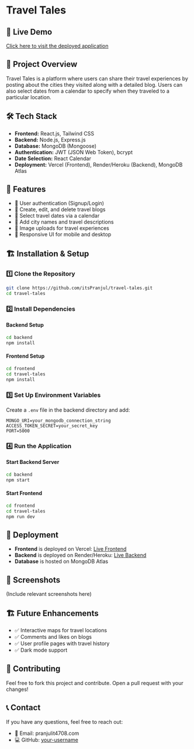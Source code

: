 # Travel Tales

## 🚀 Live Demo
[Click here to visit the deployed application](https://travel-app-lilac-phi.vercel.app/login)

## 📌 Project Overview
Travel Tales is a platform where users can share their travel experiences by posting about the cities they visited along with a detailed blog. Users can also select dates from a calendar to specify when they traveled to a particular location.

## 🛠️ Tech Stack
- **Frontend:** React.js, Tailwind CSS
- **Backend:** Node.js, Express.js
- **Database:** MongoDB (Mongoose)
- **Authentication:** JWT (JSON Web Token), bcrypt
- **Date Selection:** React Calendar
- **Deployment:** Vercel (Frontend), Render/Heroku (Backend), MongoDB Atlas

## 🎯 Features
- 🔹 User authentication (Signup/Login)
- 🔹 Create, edit, and delete travel blogs
- 🔹 Select travel dates via a calendar
- 🔹 Add city names and travel descriptions
- 🔹 Image uploads for travel experiences
- 🔹 Responsive UI for mobile and desktop

## 🏗️ Installation & Setup
### 1️⃣ Clone the Repository
```sh
git clone https://github.com/itsPranjul/travel-tales.git
cd travel-tales
```
### 2️⃣ Install Dependencies
#### Backend Setup
```sh
cd backend
npm install
```
#### Frontend Setup
```sh
cd frontend
cd travel-tales
npm install
```

### 3️⃣ Set Up Environment Variables
Create a `.env` file in the backend directory and add:
```
MONGO_URI=your_mongodb_connection_string
ACCESS_TOKEN_SECRET=your_secret_key
PORT=5000
```

### 4️⃣ Run the Application
#### Start Backend Server
```sh
cd backend
npm start
```
#### Start Frontend
```sh
cd frontend
cd travel-tales
npm run dev 
```

## 🚀 Deployment
- **Frontend** is deployed on Vercel: [Live Frontend](https://travel-app-lilac-phi.vercel.app/login)
- **Backend** is deployed on Render/Heroku: [Live Backend](https://travel-tales-backend-uuj2.onrender.com)
- **Database** is hosted on MongoDB Atlas

## 📸 Screenshots
(Include relevant screenshots here)

## 🏗️ Future Enhancements
- ✅ Interactive maps for travel locations
- ✅ Comments and likes on blogs
- ✅ User profile pages with travel history
- ✅ Dark mode support

## 📝 Contributing
Feel free to fork this project and contribute. Open a pull request with your changes!

## 📞 Contact
If you have any questions, feel free to reach out:
- 📧 Email: pranjulit4708.com
- 💻 GitHub: [your-username](https://github.com/itsPranjul)

